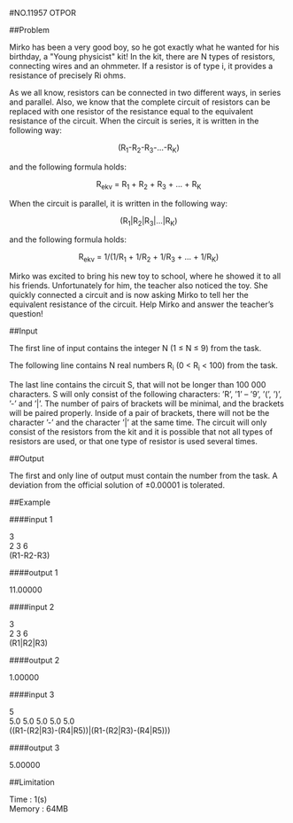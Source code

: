 #NO.11957   OTPOR

##Problem

Mirko has been a very good boy, so he got exactly what he wanted for his birthday, a "Young physicist" kit! In the kit, there are N types of resistors, connecting wires and an ohmmeter. If a resistor is of type i, it provides a resistance of precisely Ri ohms.  

As we all know, resistors can be connected in two different ways, in series and parallel. Also, we know that the complete circuit of resistors can be replaced with one resistor of the resistance equal to the equivalent resistance of the circuit. When the circuit is series, it is written in the following way:  

<p align="center">(R<sub>1</sub>-R<sub>2</sub>-R<sub>3</sub>-...-R<sub>K</sub>)</p>

and the following formula holds:  

<p align="center">R<sub>ekv</sub> = R<sub>1</sub> + R<sub>2</sub> + R<sub>3</sub> + ... + R<sub>K</sub></p>

When the circuit is parallel, it is written in the following way:  

<p align="center">(R<sub>1</sub>|R<sub>2</sub>|R<sub>3</sub>|...|R<sub>K</sub>)</p>

and the following formula holds:  

<p align="center">R<sub>ekv</sub> = 1/(1/R<sub>1</sub> + 1/R<sub>2</sub> + 1/R<sub>3</sub> + ... + 1/R<sub>K</sub>)</p>

Mirko was excited to bring his new toy to school, where he showed it to all his friends. Unfortunately for him, the teacher also noticed the toy. She quickly connected a circuit and is now asking Mirko to tell her the equivalent resistance of the circuit. Help Mirko and answer the teacher’s question!  

##Input

<p>The first line of input contains the integer N (1 ≤ N ≤ 9) from the task.</p>

<p>The following line contains N real numbers R<sub>i</sub> (0 &lt; R<sub>i</sub> &lt; 100) from the task.</p>

<p>The last line contains the circuit S, that will not be longer than 100 000 characters. S will only consist of the following characters: ’R’, ’1’ – ’9’, ’(’, ’)’, ’-’ and ’|’. The number of pairs of brackets will be minimal, and the brackets will be paired properly. Inside of a pair of brackets, there will not be the character ’-’ and the character ’|’ at the same time. The circuit will only consist of the resistors from the kit and it is possible that not all types of resistors are used, or that one type of resistor is used several times.</p>


##Output

The first and only line of output must contain the number from the task. A deviation from the official solution of ±0.00001 is tolerated.  

##Example

####input 1 

3  
2 3 6  
(R1-R2-R3)  

####output 1

11.00000  

####input 2

3  
2 3 6  
(R1|R2|R3)  

####output 2

1.00000  

####input 3

5  
5.0 5.0 5.0 5.0 5.0  
((R1-(R2|R3)-(R4|R5))|(R1-(R2|R3)-(R4|R5)))  

####output 3

5.00000  

##Limitation

Time : 1(s)  
Memory : 64MB
